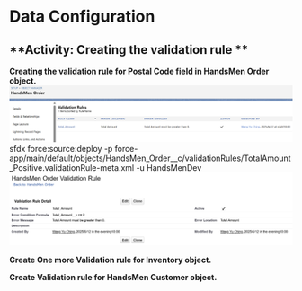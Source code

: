 # Data Configuration
## **Activity: Creating the validation rule **

**Creating the validation rule for Postal Code field in HandsMen Order object.**
![Salesforce Credentials Setup](docs/img/08_ValidationRule1.png)
sfdx force:source:deploy -p force-app/main/default/objects/HandsMen_Order__c/validationRules/TotalAmount_Positive.validationRule-meta.xml -u HandsMenDev
![Salesforce Credentials Setup](docs/img/08_ValidationRule2.png)

**Create One more Validation rule for Inventory object.**


**Create Validation rule for HandsMen Customer object.**


